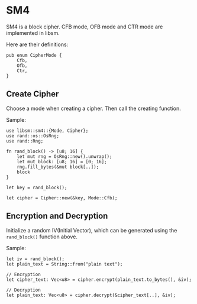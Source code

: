 # SM4

SM4 is a block cipher. CFB mode, OFB mode and CTR mode are implemented in libsm.

Here are their definitions:

```
pub enum CipherMode {
    Cfb,
    Ofb,
    Ctr,
}
```

## Create Cipher

Choose a mode when creating a cipher. Then call the creating function.

Sample:

```
use libsm::sm4::{Mode, Cipher};
use rand::os::OsRng;
use rand::Rng;

fn rand_block() -> [u8; 16] {
    let mut rng = OsRng::new().unwrap();
    let mut block: [u8; 16] = [0; 16];
    rng.fill_bytes(&mut block[..]);
    block
}

let key = rand_block();

let cipher = Cipher::new(&key, Mode::Cfb);
```

## Encryption and Decryption

Initialize a random IV(Initial Vector), which can be generated using the `rand_block()` function above.

Sample:

```
let iv = rand_block();
let plain_text = String::from("plain text");

// Encryption
let cipher_text: Vec<u8> = cipher.encrypt(plain_text.to_bytes(), &iv);

// Decryption
let plain_text: Vec<u8> = cipher.decrypt(&cipher_text[..], &iv);
```
